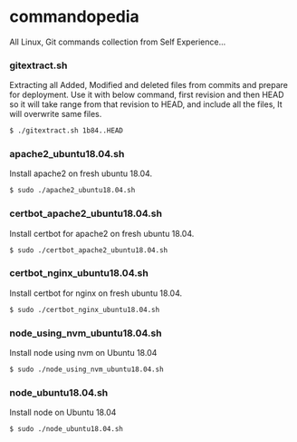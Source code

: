 # commandopedia
All Linux, Git commands collection from Self Experience... 



### gitextract.sh
Extracting all Added, Modified and deleted files from commits and prepare for deployment. Use it with below command, 
first revision and then HEAD so it will take range from that revision to HEAD, and include all the files, It will overwrite same files. 

```sh
$ ./gitextract.sh 1b84..HEAD
```

### apache2_ubuntu18.04.sh
Install apache2 on fresh ubuntu 18.04.
```sh
$ sudo ./apache2_ubuntu18.04.sh
```

### certbot_apache2_ubuntu18.04.sh
Install certbot for apache2 on fresh ubuntu 18.04.
```sh
$ sudo ./certbot_apache2_ubuntu18.04.sh
```

### certbot_nginx_ubuntu18.04.sh
Install certbot for nginx on fresh ubuntu 18.04.
```sh
$ sudo ./certbot_nginx_ubuntu18.04.sh
```

### node_using_nvm_ubuntu18.04.sh
Install node using nvm on Ubuntu 18.04
```sh
$ sudo ./node_using_nvm_ubuntu18.04.sh
```

### node_ubuntu18.04.sh
Install node on Ubuntu 18.04
```sh
$ sudo ./node_ubuntu18.04.sh
```


   [gitextract.sh]: <https://github.com/technoknol/commandopedia/blob/master/gitextract.sh>
   
